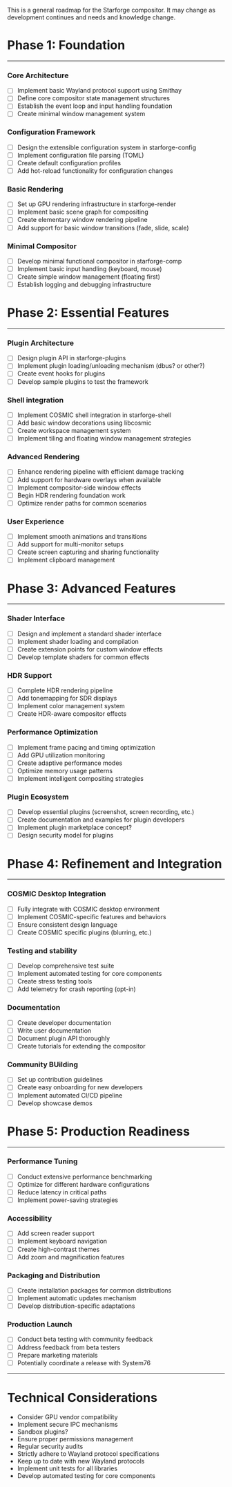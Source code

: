 This is a general roadmap for the Starforge compositor. It may change as development continues and needs and knowledge change.

# Phase 1: Foundation
***
### Core Architecture
- [ ] Implement basic Wayland protocol support using Smithay
- [ ] Define core compositor state management structures
- [ ] Establish the event loop and input handling foundation
- [ ] Create minimal window management system
### Configuration Framework
- [ ] Design the extensible configuration system in starforge-config
- [ ] Implement configuration file parsing (TOML)
- [ ] Create default configuration profiles
- [ ] Add hot-reload functionality for configuration changes
### Basic Rendering
- [ ] Set up GPU rendering infrastructure in starforge-render
- [ ] Implement basic scene graph for compositing
- [ ] Create elementary window rendering pipeline
- [ ] Add support for basic window transitions (fade, slide, scale)
### Minimal Compositor
- [ ] Develop minimal functional compositor in starforge-comp
- [ ] Implement basic input handling (keyboard, mouse)
- [ ] Create simple window management (floating first)
- [ ] Establish logging and debugging infrastructure
# Phase 2: Essential Features
***
### Plugin Architecture
- [ ] Design plugin API in starforge-plugins
- [ ] Implement plugin loading/unloading mechanism (dbus? or other?)
- [ ] Create event hooks for plugins
- [ ] Develop sample plugins to test the framework
### Shell integration
- [ ] Implement COSMIC shell integration in starforge-shell
- [ ] Add basic window decorations using libcosmic
- [ ] Create workspace management system
- [ ] Implement tiling and floating window management strategies
### Advanced Rendering
- [ ] Enhance rendering pipeline with efficient damage tracking
- [ ] Add support for hardware overlays when available
- [ ] Implement compositor-side window effects
- [ ] Begin HDR rendering foundation work
- [ ] Optimize render paths for common scenarios
### User Experience
- [ ] Implement smooth animations and transitions
- [ ] Add support for multi-monitor setups
- [ ] Create screen capturing and sharing functionality
- [ ] Implement clipboard management
# Phase 3: Advanced Features
***
### Shader Interface
- [ ] Design and implement a standard shader interface
- [ ] Implement shader loading and compilation
- [ ] Create extension points for custom window effects
- [ ] Develop template shaders for common effects
### HDR Support
- [ ] Complete HDR rendering pipeline
- [ ] Add tonemapping for SDR displays
- [ ] Implement color management system
- [ ] Create HDR-aware compositor effects
### Performance Optimization
- [ ] Implement frame pacing and timing optimization
- [ ] Add GPU utilization monitoring
- [ ] Create adaptive performance modes
- [ ] Optimize memory usage patterns
- [ ] Implement intelligent compositing strategies
### Plugin Ecosystem
- [ ] Develop essential plugins (screenshot, screen recording, etc.)
- [ ] Create documentation and examples for plugin developers
- [ ] Implement plugin marketplace concept?
- [ ] Design security model for plugins
# Phase 4: Refinement and Integration
***
### COSMIC Desktop Integration
- [ ] Fully integrate with COSMIC desktop environment
- [ ] Implement COSMIC-specific features and behaviors
- [ ] Ensure consistent design language
- [ ] Create COSMIC specific plugins (blurring, etc.)
### Testing and stability
- [ ] Develop comprehensive test suite
- [ ] Implement automated testing for core components
- [ ] Create stress testing tools
- [ ] Add telemetry for crash reporting (opt-in)
### Documentation
- [ ] Create developer documentation
- [ ] Write user documentation
- [ ] Document plugin API thoroughly
- [ ] Create tutorials for extending the compositor
### Community BUilding
- [ ] Set up contribution guidelines
- [ ] Create easy onboarding for new developers
- [ ] Implement automated CI/CD pipeline
- [ ] Develop showcase demos
# Phase 5: Production Readiness
***
### Performance Tuning
- [ ] Conduct extensive performance benchmarking
- [ ] Optimize for different hardware configurations
- [ ] Reduce latency in critical paths
- [ ] Implement power-saving strategies
### Accessibility
- [ ] Add screen reader support
- [ ] Implement keyboard navigation
- [ ] Create high-contrast themes
- [ ] Add zoom and magnification features
### Packaging and Distribution
- [ ] Create installation packages for common distributions
- [ ] Implement automatic updates mechanism
- [ ] Develop distribution-specific adaptations
### Production Launch
- [ ] Conduct beta testing with community feedback
- [ ] Address feedback from beta testers
- [ ] Prepare marketing materials
- [ ] Potentially coordinate a release with System76

***

# Technical Considerations
- Consider GPU vendor compatibility
- Implement secure IPC mechanisms
- Sandbox plugins?
- Ensure proper permissions management
- Regular security audits
- Strictly adhere to Wayland protocol specifications
- Keep up to date with new Wayland protocols
- Implement unit tests for all libraries
- Develop automated testing for core components